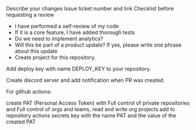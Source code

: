 Describe your changes
Issue ticket number and link
Checklist before requesting a review
* I have performed a self-review of my code
* If it is a core feature, I have added thorough tests
* Do we need to implement analytics?
* Will this be part of a product update? If yes, please write one phrase about this update
* Create project for this repository.

Add deploy key with name DEPLOY_KEY to your repository.

Create discord server and add notification when PR was created.

For github actions:

create PAT (Personal Access Token) with Full control of private repositories and Full control of orgs and teams, read and write org projects
add to repository actions secrets key with the name PAT and the value of the created PAT
